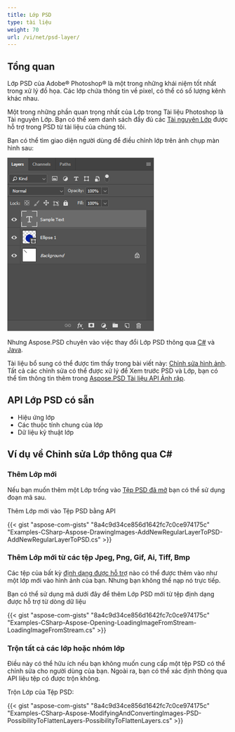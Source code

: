 ```yaml
---
title: Lớp PSD
type: tài liệu
weight: 70
url: /vi/net/psd-layer/
---
```


## **Tổng quan**
Lớp PSD của Adobe® Photoshop® là một trong những khái niệm tốt nhất trong xử lý đồ họa. Các lớp chứa thông tin về pixel, có thể có số lượng kênh khác nhau.

Một trong những phần quan trọng nhất của Lớp trong Tài liệu Photoshop là Tài nguyên Lớp. Bạn có thể xem danh sách đầy đủ các [Tài nguyên Lớp](/vi/psd/net/list-of-psd-layer-resources/) được hỗ trợ trong PSD từ tài liệu của chúng tôi.

Bạn có thể tìm giao diện người dùng để điều chỉnh lớp trên ảnh chụp màn hình sau:

![to_do:image_alt_text](psd-layer_1.png)

Nhưng Aspose.PSD chuyên vào việc thay đổi Lớp PSD thông qua [C#](/vi/psd/net/home/) và [Java](https://docs.aspose.com/display/psdjava/Aspose.PSD+for+Java+Home).

Tài liệu bổ sung có thể được tìm thấy trong bài viết này: [Chỉnh sửa hình ảnh](/vi/psd/net/manipulating-images-html/). Tất cả các chỉnh sửa có thể được xử lý để Xem trước PSD và Lớp, bạn có thể tìm thông tin thêm trong [Aspose.PSD Tài liệu API Ảnh rập](https://reference.aspose.com/psd/net/aspose.psd/rasterimage).

## **API Lớp PSD có sẵn**
- Hiệu ứng lớp
- Các thuộc tính chung của lớp
- Dữ liệu kỹ thuật lớp

## **Ví dụ về Chỉnh sửa Lớp thông qua C#**
### **Thêm Lớp mới**
Nếu bạn muốn thêm một Lớp trống vào [Tệp PSD đã mở](/vi/psd/net/psd-file/) bạn có thể sử dụng đoạn mã sau.

Thêm Lớp mới vào Tệp PSD bằng API

{{< gist "aspose-com-gists" "8a4c9d34ce856d1642fc7c0ce974175c" "Examples-CSharp-Aspose-DrawingImages-AddNewRegularLayerToPSD-AddNewRegularLayerToPSD.cs" >}}
### **Thêm Lớp mới từ các tệp Jpeg, Png, Gif, Ai, Tiff, Bmp**
Các tệp của bất kỳ [định dạng được hỗ trợ](/vi/psd/net/supported-file-formats/) nào có thể được thêm vào như một lớp mới vào hình ảnh của bạn. Nhưng bạn không thể nạp nó trực tiếp.

Bạn có thể sử dụng mã dưới đây để thêm Lớp PSD mới từ tệp định dạng được hỗ trợ từ dòng dữ liệu

{{< gist "aspose-com-gists" "8a4c9d34ce856d1642fc7c0ce974175c" "Examples-CSharp-Aspose-Opening-LoadingImageFromStream-LoadingImageFromStream.cs" >}}
### **Trộn tất cả các lớp hoặc nhóm lớp**
Điều này có thể hữu ích nếu bạn không muốn cung cấp một tệp PSD có thể chỉnh sửa cho người dùng của bạn. Ngoài ra, bạn có thể xác định thông qua API liệu tệp có được trộn không.

Trộn Lớp của Tệp PSD:

{{< gist "aspose-com-gists" "8a4c9d34ce856d1642fc7c0ce974175c" "Examples-CSharp-Aspose-ModifyingAndConvertingImages-PSD-PossibilityToFlattenLayers-PossibilityToFlattenLayers.cs" >}}
